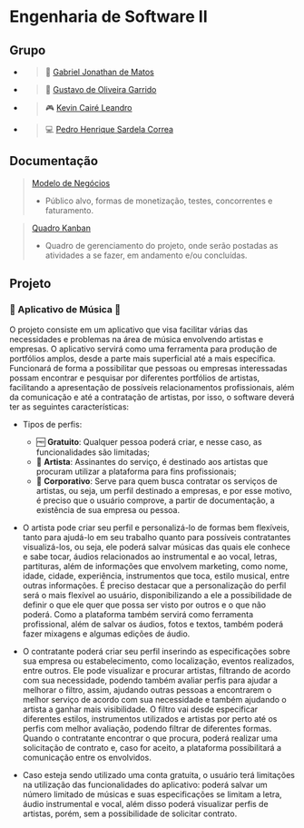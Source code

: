# Engenharia de Software II

## Grupo

* > 📘 [Gabriel Jonathan de Matos](https://github.com/GabrielJonat)
* > 🧠 [Gustavo de Oliveira Garrido](https://github.com/gustavoogarrido)
* > 🎮 [Kevin Cairé Leandro](https://github.com/TheKrauser)
* > 💻 [Pedro Henrique Sardela Correa](https://github.com/PedroHSCorrea)

## Documentação
> [Modelo de Negócios](https://github.com/TheKrauser/Engenharia-Software-II/blob/main/Docs/Modelo%20de%20Neg%C3%B3cios.docx)
> * Público alvo, formas de monetização, testes, concorrentes e faturamento.

> [Quadro Kanban](https://github.com/users/TheKrauser/projects/1)
> * Quadro de gerenciamento do projeto, onde serão postadas as atividades a se fazer, em andamento e/ou concluídas.

## Projeto

### 🎵 Aplicativo de Música 🎵
O projeto consiste em um aplicativo que visa facilitar várias das necessidades e problemas na área de música envolvendo artistas e empresas. O aplicativo servirá como uma ferramenta para produção de portfólios amplos, desde a parte mais superficial até a mais específica. Funcionará de forma a possibilitar que pessoas ou empresas interessadas possam encontrar e pesquisar por diferentes portfólios de artistas, facilitando a apresentação de possíveis relacionamentos profissionais, além da comunicação e até a contratação de artistas, por isso, o software deverá ter as seguintes características:

* Tipos de perfis:
  * 🆓 **Gratuito**: Qualquer pessoa poderá criar, e nesse caso, as funcionalidades são limitadas;
  * 🎨 **Artista**: Assinantes do serviço, é destinado aos artistas que procuram utilizar a plataforma para fins profissionais; 
  * 💼 **Corporativo**: Serve para quem busca contratar os serviços de artistas, ou seja, um perfil destinado a empresas, e por esse motivo, é preciso que o usuário comprove, a partir de documentação, a existência de sua empresa ou pessoa.
     
* O artista pode criar seu perfil e personalizá-lo de formas bem flexíveis, tanto para ajudá-lo em seu trabalho quanto para possíveis contratantes visualizá-los, ou seja, ele poderá salvar músicas das quais ele conhece e sabe tocar, áudios relacionados ao instrumental e ao vocal, letras, partituras, além de informações que envolvem marketing, como nome, idade, cidade, experiência, instrumentos que toca, estilo musical, entre outras informações. É preciso destacar que a personalização do perfil será o mais flexível ao usuário, disponibilizando a ele a possibilidade de definir o que ele quer que possa ser visto por outros e o que não poderá. Como a plataforma também servirá como ferramenta profissional, além de salvar os áudios, fotos e textos, também poderá fazer mixagens e algumas edições de áudio.
    
* O contratante poderá criar seu perfil inserindo as especificações sobre sua empresa ou estabelecimento, como localização, eventos realizados, entre outros. Ele pode visualizar e procurar artistas, filtrando de acordo com sua necessidade, podendo também avaliar perfis para ajudar a melhorar o filtro, assim, ajudando outras pessoas a encontrarem o melhor serviço de acordo com sua necessidade e também ajudando o artista a ganhar mais visibilidade. O filtro vai desde especificar diferentes estilos, instrumentos utilizados e artistas por perto até os perfis com melhor avaliação, podendo filtrar de diferentes formas. Quando o contratante encontrar o que procura, poderá realizar uma solicitação de contrato e, caso for aceito, a plataforma possibilitará a comunicação entre os envolvidos.
  
* Caso esteja sendo utilizado uma conta gratuita, o usuário terá limitações na utilização das funcionalidades do aplicativo: poderá salvar um número limitado de músicas e suas especificações se limitam a letra, áudio instrumental e vocal, além disso poderá visualizar perfis de artistas, porém, sem a possibilidade de solicitar contrato.

<!--### 2 - Sistema de Controle de Dízimos
O sistema deverá permitir realizar o cadastro de usuários, dizimistas e diáconos. De modo que apenas usuários especiais possuam acesso a determinadas ferramentas mais avançadas do software.
Algumas das funcionalidades do sistema é fazer o lançamento e o fechamento dos dízimos e ofertas(um lançamento por dia) de maneira que esses lançamentos fiquem armazenados na base de dados do sistema e possam ser editados ou excluídos conforme a necessidade, além disso, gerar relatório dos dizimistas, bem como recibos que funcionem como comprovante de pagamento nos quais constem informações sobre o pagamentos dos dizimistas e ofertantes que poderão ser filtradas para eventual pesquisa, o sistema deverá ter opção de visualizar e imprimir a guia de depósito.
Também possui a funcionalidade de realizar o lançamento dos Dízimos, em que poderão ser adicionadas linhas na tabela com seus campos(nome, valor do dízimo, forma de pagamento, mês, etc), para que assim os dados sejam gravados após o fechamento. Os usuários cadastrados deverão ter seus dados armazenados no banco de dados. Cada usuário deverá ter um login próprio, seu nível de acesso deverá ser definido durante o cadastro de usuários, para que lhe seja dada a permissão para fazer lançamentos, fechamentos e atualizações, gerar relatórios, etc.

### 3 - Sistema para Cadastro e Agendamento de consultas Odontológicas 
O sistema será acessado pela recepcionista do consultório e pelos dentistas responsáveis do local. Terá funcionalidades de cadastrar um cliente na base de dados, anexa-lo a um dia especifico para o agendamento de consulta e também vai possuir uma tela de calendário onde se pode clicar em algum dos dias e ver todos os agendamentos para o mesmo. Também armazenará um histórico de consultas para cada paciente, com informações a respeito de data das consultas, qual dentista o atendeu, qual foi o custo, convênio e um campo especificando o que foi feito na consulta, campo esse que será preenchido apenas pelo dentista. Por fim, é possível criar um documento nos padrões do consultório para enviar ao paciente, possuindo todas as informações do atendimento e os detalhes especificados pelo dentista.-->
